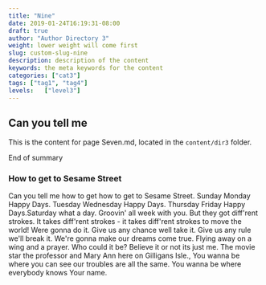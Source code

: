 ```yaml
---
title: "Nine"
date: 2019-01-24T16:19:31-08:00
draft: true
author: "Author Directory 3"
weight: lower weight will come first
slug: custom-slug-nine
description: description of the content
keywords: the meta keywords for the content
categories: ["cat3"]
tags: ["tag1", "tag4"]
levels:   ["level3"]
---
```


## Can you tell me
This is the content for page Seven.md, located in the `content/dir3` folder. 

End of summary
<!-- more -->

### How to get to Sesame Street
Can you tell me how to get how to get to Sesame Street. Sunday Monday Happy Days. Tuesday Wednesday Happy Days. Thursday Friday Happy Days.Saturday what a day. Groovin' all week with you. But they got diff'rent strokes. It takes diff'rent strokes - it takes diff'rent strokes to move the world! Were gonna do it. Give us any chance well take it. Give us any rule we'll break it. We're gonna make our dreams come true. Flying away on a wing and a prayer. Who could it be? Believe it or not its just me. The movie star the professor and Mary Ann here on Gilligans Isle., You wanna be where you can see our troubles are all the same. You wanna be where everybody knows Your name.